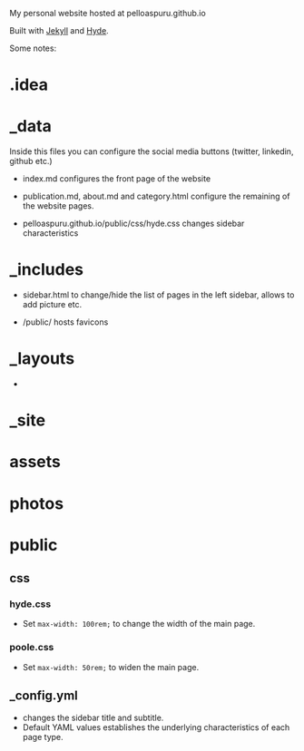 My personal website hosted at pelloaspuru.github.io

Built with [Jekyll](http://jekyllrb.com) and [Hyde](http://hyde.getpoole.com).

Some notes:

# .idea

# _data

Inside this files you can configure the social media buttons (twitter, linkedin, github etc.)

- index.md configures the front page of the website

- publication.md, about.md and category.html configure the remaining of the website pages.

- pelloaspuru.github.io/public/css/hyde.css changes sidebar characteristics

# _includes

- sidebar.html to change/hide the list of pages in the left sidebar, allows to add picture etc.

- /public/ hosts favicons

# _layouts

- 

# _site

# assets

# photos

# public

## css

### hyde.css
- Set `max-width: 100rem;` to change the width of the main page.

### poole.css
- Set `max-width: 50rem;` to widen the main page.

## _config.yml 
- changes the sidebar title and subtitle.
- Default YAML values establishes the underlying characteristics of each page type.
